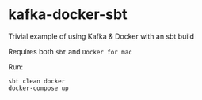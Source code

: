# kafka-docker-sbt
Trivial example of using Kafka &amp; Docker with an sbt build 

Requires both `sbt` and `Docker for mac`

Run:

```
sbt clean docker
docker-compose up
```